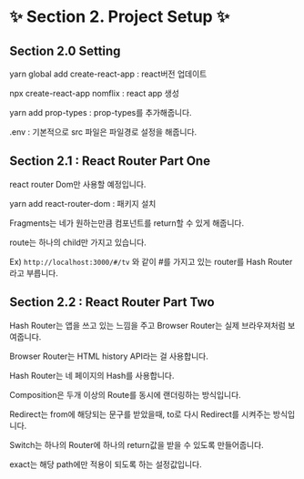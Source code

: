 # ✨ Section 2. Project Setup ✨

## Section 2.0 Setting 

yarn global add create-react-app : react버전 업데이트  

npx create-react-app nomflix : react app 생성  

yarn add prop-types : prop-types를 추가해줍니다.   

.env : 기본적으로 src 파일은  파일경로 설정을 해줍니다.  

## Section 2.1 : React Router Part One

react router Dom만 사용할 예정입니다.  

yarn add react-router-dom : 패키지 설치  

Fragments는 네가 원하는만큼 컴포넌트를 return할 수 있게 해줍니다.  

route는 하나의 child만 가지고 있습니다.  

Ex) ```http://localhost:3000/#/tv``` 와 같이 #를 가지고 있는 router를 Hash Router라고 부릅니다.  

## Section 2.2 : React Router Part Two

Hash Router는 앱을 쓰고 있는 느낌을 주고 Browser Router는 실제 브라우져처럼 보여줍니다.  

Browser Router는 HTML history API라는 걸 사용합니다.  

Hash Router는 네 페이지의 Hash를 사용합니다.  

Composition은 두개 이상의 Route를 동시에 랜더링하는 방식입니다.  

Redirect는 from에 해당되는 문구를 받았을때, to로 다시 Redirect를 시켜주는 방식입니다.  

Switch는 하나의 Router에 하나의 return값을 받을 수 있도록 만들어줍니다.  

exact는 해당 path에만 적용이 되도록 하는 설정값입니다.  
